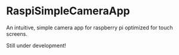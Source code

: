 # RaspiSimpleCameraApp
An intuitive, simple camera app for raspberry pi optimized for touch screens.

Still under development!
